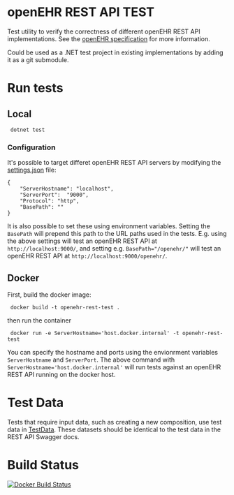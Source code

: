 # openEHR REST API TEST
Test utility to verify the correctness of different openEHR REST API
implementations. See the 
[openEHR specification]( https://www.openehr.org/programs/specification/workingbaseline)
for more information.

Could be used as a .NET test project in existing implementations by adding it
as a git submodule.

# Run tests

## Local

```
 dotnet test
```

### Configuration 
It's possible to target differet openEHR REST API servers by modifying the
[settings.json](OpenEhrRestApiTest/settings.json) file:

```
{
    "ServerHostname": "localhost",
    "ServerPort":  "9000",
    "Protocol": "http",
    "BasePath": ""
}
```

It is also possible to set these using environment variables. Setting the
`BasePath` will prepend this path to the URL paths used in the tests. E.g.
using the above settings will test an openEHR REST API at
`http://localhost:9000/`, and setting e.g. `BasePath="/openehr/"` will test an
openEHR REST API at `http://localhost:9000/openehr/`.

## Docker
First, build the docker image: 

```
 docker build -t openehr-rest-test .
```

then run the container

```
 docker run -e ServerHostname='host.docker.internal' -t openehr-rest-test
 ```

You can specify the hostname and ports using the envionrment variables
`ServerHostname` and `ServerPort`. The above command with
`ServerHostname='host.docker.internal'` will run tests against an openEHR REST
API running on the docker host. 


# Test Data
Tests that require input data, such as creating a new composition, use test
data in [TestData](OpenEhrRestApiTest/TestData). These datasets should be
identical to the test data in the REST API Swagger docs.

# Build Status
[![Docker Build Status](https://img.shields.io/docker/build/dipsas/openehr-rest-test.svg)](https://hub.docker.com/r/dipsas/openehr-rest-test/)